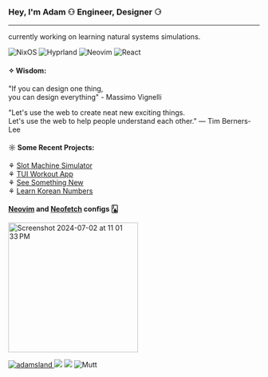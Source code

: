 ### Hey, I'm Adam ⚇ Engineer, Designer ⚆
----------------------------------------
currently working on learning natural systems simulations.

![NixOS](https://img.shields.io/badge/NixOS-NixOS?style=flat&logo=NixOS&logoColor=white&color=%235277C3)
![Hyprland](https://img.shields.io/badge/Hyprland-Hyprland?style=flat&logo=Hyprland&logoColor=white&color=%2358E1FF)
![Neovim](https://img.shields.io/badge/Neovim-Neovim?style=flat&logo=Neovim&logoColor=white&color=%2357A143)
![React](https://img.shields.io/badge/React-React?style=flat&logo=React&logoColor=white&color=%2361DAFB)


#### ✧ Wisdom:

"If you can design one thing, <br>
you can design everything" - Massimo Vignelli

"Let's use the web to create neat new exciting things. <br>
Let's use the web to help people understand each other."
— Tim Berners-Lee 

#### ☼ Some Recent Projects:
⚘ <a href="https://github.com/AdamDavisDeveloper/slot-machine" target="_blank">Slot Machine Simulator</a> <br>
⚘ <a href="https://github.com/AdamDavisDeveloper/workout-tracker-tui" target="_blank">TUI Workout App</a> <br>
⚘ <a href="https://see-something-new.netlify.app/" target="_blank">See Something New</a> <br>
⚘ <a href="https://learn-korean-numbers.netlify.app/" target="_blank">Learn Korean Numbers<a/> <br>

#### <a href="https://github.com/AdamDavisDeveloper/neovim-config" target="_blank">Neovim</a> and <a href="https://github.com/AdamDavisDeveloper/neofetch-config">Neofetch</a> configs 🃛

<img width="260" alt="Screenshot 2024-07-02 at 11 01 33 PM" src="https://github.com/AdamDavisDeveloper/AdamDavisDeveloper/assets/68540487/00a5a47a-25d2-424f-8da1-8b74f6e5a70e">

<a href="https://adams.land/" target="_blank"> ![adamsland](https://github.com/AdamDavisDeveloper/AdamDavisDeveloper/assets/68540487/aec7ef32-beb7-4ad1-8169-006c9c34efc0) <a/> 
<img src="https://anlucas.neocities.org/263gggk.gif" /> <img src="https://anlucas.neocities.org/affection.gif" />
![Mutt](https://github.com/AdamDavisDeveloper/adams-portfolio/assets/68540487/e0fec7e7-116a-43c5-bfb6-51dbcebd61f8)
